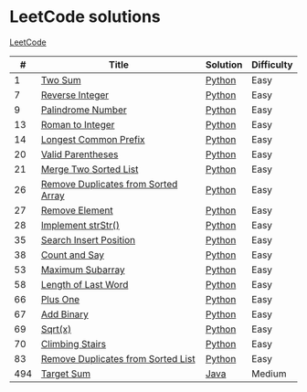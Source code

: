 # LeetCode solutions
[LeetCode](https://leetcode.com/)

| # | Title | Solution | Difficulty |
|---| ----- | -------- | ---------- |
|1|[Two Sum](https://leetcode.com/problems/two-sum/) | [Python](./python/0001_two_sum) |Easy|
|7|[Reverse Integer](https://leetcode.com/problems/reverse-integer/) | [Python](./python/0007_reverse_integer) |Easy|
|9|[Palindrome Number](https://leetcode.com/problems/palindrome-number/) | [Python](./python/0009_palindrome_number) |Easy|
|13|[Roman to Integer](https://leetcode.com/problems/roman-to-integer/) | [Python](./python/0013_roman_to_integer) |Easy|
|14|[Longest Common Prefix](https://leetcode.com/problems/longest-common-prefix/) | [Python](./python/0014_longest_common_prefix) |Easy|
|20|[Valid Parentheses](https://leetcode.com/problems/valid-parentheses/) | [Python](./python/0020_valid_parentheses) |Easy|
|21|[Merge Two Sorted List](https://leetcode.com/problems/merge-two-sorted-lists/) | [Python](./python/0021_merge_two_sorted_lists) |Easy|
|26|[Remove Duplicates from Sorted Array](https://leetcode.com/problems/remove-duplicates-from-sorted-array/) | [Python](./python/0026_remove_duplicates_from_sorted_array) |Easy|
|27|[Remove Element](https://leetcode.com/problems/remove-element/) | [Python](./python/0027_remove_element) |Easy|
|28|[Implement strStr()](https://leetcode.com/problems/implement-strstr/) | [Python](./python/0028_implement_strstr) |Easy|
|35|[Search Insert Position](https://leetcode.com/problems/search-insert-position/) | [Python](./python/0035_search_insert_position) |Easy|
|38|[Count and Say](https://leetcode.com/problems/count-and-say/) | [Python](./python/0038_count_and_say) |Easy|
|53|[Maximum Subarray](https://leetcode.com/problems/maximum-subarray/) | [Python](./python/0053_maximum_subarray) |Easy|
|58|[Length of Last Word](https://leetcode.com/problems/length-of-last-word/) | [Python](./python/0058_length_of_last_word) |Easy|
|66|[Plus One](https://leetcode.com/problems/plus-one/) | [Python](./python/0066_plus_one) |Easy|
|67|[Add Binary](https://leetcode.com/problems/add-binary/) | [Python](./python/0067_add_binary) |Easy|
|69|[Sqrt(x)](https://leetcode.com/problems/sqrtx/) | [Python](./0069_sqrtx) |Easy|
|70|[Climbing Stairs](https://leetcode.com/problems/climbing-stairs/) | [Python](./python/0070_climbing_stairs) |Easy|
|83|[Remove Duplicates from Sorted List](https://leetcode.com/problems/remove-duplicates-from-sorted-list/) | [Python](./python/0083_remove_duplicates_from_sorted_list) |Easy|
|494|[Target Sum](https://leetcode.com/problems/target-sum) | [Java](./java/494_target_sum) |Medium|
